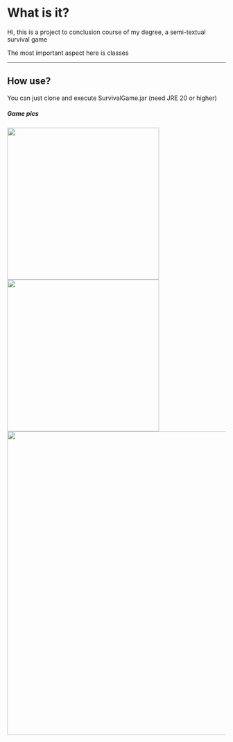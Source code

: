 <h1>What is it?</h1>
<p>Hi, this is a project to conclusion course of my degree, a semi-textual survival game</p>
<p>The most important aspect here is classes</p>
<p></p>
<hr>
<h2>How use?</h2>
<p>You can just clone and execute SurvivalGame.jar (need JRE 20 or higher)</p>

<h5>Game pics</h5>
<div style='display:flex; flex-wrap: wrap;'>
  <img style='width: 350px' src="https://github.com/sheiely/suvival-game-poo-discipline/blob/main/images/pic1.png">
  <img style='width: 350px' src="https://github.com/sheiely/suvival-game-poo-discipline/blob/main/images/pic2.png">
  <img style='width: 700px' src="https://github.com/sheiely/suvival-game-poo-discipline/blob/main/images/pic3.png">  
</div>


